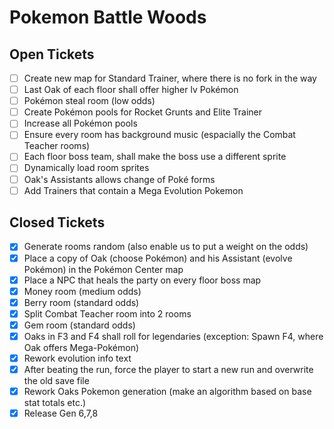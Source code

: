 # Pokemon Battle Woods

## Open Tickets
- [ ] Create new map for Standard Trainer, where there is no fork in the way
- [ ] Last Oak of each floor shall offer higher lv Pokémon
- [ ] Pokémon steal room (low odds)
- [ ] Create Pokémon pools for Rocket Grunts and Elite Trainer
- [ ] Increase all Pokémon pools
- [ ] Ensure every room has background music (espacially the Combat Teacher rooms)
- [ ] Each floor boss team, shall make the boss use a different sprite
- [ ] Dynamically load room sprites
- [ ] Oak's Assistants allows change of Poké forms
- [ ] Add Trainers that contain a Mega Evolution Pokemon

## Closed Tickets
- [x] Generate rooms random (also enable us to put a weight on the odds)
- [x] Place a copy of Oak (choose Pokémon) and his Assistant (evolve Pokémon) in the Pokémon Center map
- [x] Place a NPC that heals the party on every floor boss map
- [x] Money room (medium odds)
- [x] Berry room (standard odds)
- [x] Split Combat Teacher room into 2 rooms
- [x] Gem room (standard odds)
- [x] Oaks in F3 and F4 shall roll for legendaries (exception: Spawn F4, where Oak offers Mega-Pokémon)
- [x] Rework evolution info text
- [x] After beating the run, force the player to start a new run and overwrite the old save file
- [x] Rework Oaks Pokemon generation (make an algorithm based on base stat totals etc.)
- [x] Release Gen 6,7,8
